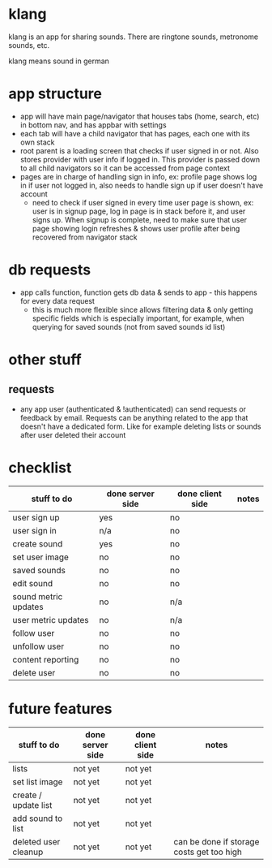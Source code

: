 # klang

klang is an app for sharing sounds. There are ringtone sounds, metronome sounds, etc.

klang means sound in german

# app structure
- app will have main page/navigator that houses tabs (home, search, etc) in bottom nav, and has appbar with settings
- each tab will have a child navigator that has pages, each one with its own stack
- root parent is a loading screen that checks if user signed in or not. Also stores provider with user info if logged in. This provider is passed down to all child navigators so it can be accessed from page context
- pages are in charge of handling sign in info, ex: profile page shows log in if user not logged in, also needs to handle sign up if user doesn't have account
  - need to check if user signed in every time user page is shown, ex: user is in signup page, log in page is in stack before it, and user signs up. When signup is complete, need to make sure that user page showing login refreshes & shows user profile after being recovered from navigator stack

# db requests
- app calls function, function gets db data & sends to app - this happens for every data request
  - this is much more flexible since allows filtering data & only getting specific fields which is especially important, for example, when querying for saved sounds (not from saved sounds id list)

# other stuff
## requests
- any app user (authenticated & !authenticated) can send requests or feedback by email. Requests can be anything related to the app that doesn't have a dedicated form. Like for example deleting lists or sounds after user deleted their account

<!--
A new Flutter project.

## Getting Started

This project is a starting point for a Flutter application.

A few resources to get you started if this is your first Flutter project:

- [Lab: Write your first Flutter app](https://flutter.dev/docs/get-started/codelab)
- [Cookbook: Useful Flutter samples](https://flutter.dev/docs/cookbook)

For help getting started with Flutter, view our
[online documentation](https://flutter.dev/docs), which offers tutorials,
samples, guidance on mobile development, and a full API reference.
-->
# checklist
| stuff to do          | done server side | done client side | notes |
| -------------------- | ---------------- | ---------------- | ----- |
| user sign up         | yes              | no               |       |
| user sign in         | n/a              | no               |       |
| create sound         | yes              | no               |       |
| set user image       | no               | no               |       |
| saved sounds         | no               | no               |       |
| edit sound           | no               | no               |       |
| sound metric updates | no               | n/a              |       |
| user metric updates  | no               | n/a              |       |
| follow user          | no               | no               |       |
| unfollow user        | no               | no               |       |
| content reporting    | no               | no               |       |
| delete user          | no               | no               |       |


# future features
| stuff to do          | done server side | done client side | notes                                     |
| -------------------- | ---------------- | ---------------- | ----------------------------------------- |
| lists                | not yet          | not yet          |                                           |
| set list image       | not yet          | not yet          |                                           |
| create / update list | not yet          | not yet          |                                           |
| add sound to list    | not yet          | not yet          |                                           |
| deleted user cleanup | not yet          | not yet          | can be done if storage costs get too high |

